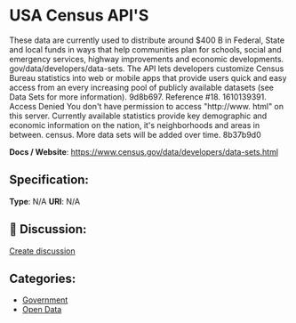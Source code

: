 # USA Census API'S


These data are currently used to distribute around $400 B in Federal, State and local funds in ways that help communities plan for schools, social and emergency services, highway improvements and economic developments. gov/data/developers/data-sets. The API lets developers customize Census Bureau statistics into web or mobile apps that provide users quick and easy access from an every increasing pool of publicly available datasets (see Data Sets for more information). 9d8b697. Reference #18. 1610139391. Access Denied You don't have permission to access "http://www. html" on this server. Currently available statistics provide key demographic and economic information on the nation, it's neighborhoods and areas in between. census. More data sets will be added over time. 8b37b9d0

**Docs / Website**: https://www.census.gov/data/developers/data-sets.html

## Specification:
**Type**:  N/A 
**URI**:  N/A 

## 💬 Discussion:
[Create discussion](link)

## Categories:
- [Government](https://github.com/apis-list/apis-list#government)
- [Open Data](https://github.com/apis-list/apis-list#open-data)





